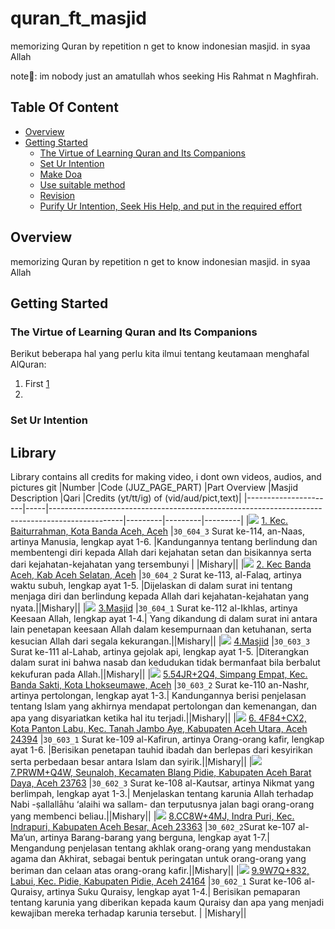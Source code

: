 # quran_ft_masjid
memorizing Quran by repetition n get to know indonesian masjid. in syaa Allah

note📓: im nobody just an amatullah whos seeking His Rahmat n Maghfirah.

## Table Of Content

- [Overview](#overview)
- [Getting Started](#getting-started)
  * [The Virtue of Learning Quran and Its Companions](#requirement)
  * [Set Ur Intention](#setup)
  * [Make Doa](#setup1)
  * [Use suitable method](#setup2)
  * [Revision](#setup)
  * [Purify Ur Intention, Seek His Help, and put in the required effort](#setup)

## Overview 
memorizing Quran by repetition n get to know indonesian masjid. in syaa Allah

## Getting Started
### The Virtue of Learning Quran and Its Companions
Berikut beberapa hal yang perlu kita ilmui tentang keutamaan menghafal AlQuran:

1. First [1](https://flutter.dev/docs/get-started/install)
2.

### Set Ur Intention

## Library 

Library contains all credits for making video, i dont own videos, audios, and pictures
git
|Number   |Code (JUZ_PAGE_PART)  |Part Overview |Masjid Description     |Qari |Credits (yt/tt/ig) of (vid/aud/pict,text)|
|----------------------|-----|------------------------------------------------------------------------------------------------|---------|---------|---------|
|[<img src="/id/marker_id/1m.png" heightxweight="100x100"/>](image.png) [1. Kec. Baiturrahman, Kota Banda Aceh, Aceh]([pub.dev/packages/dartz](https://www.google.com/maps/place/Masjid+Raya+Baiturrahman/data=!4m7!3m6!1s0x3040374934a943ab:0xbabe816ca4be1e2f!8m2!3d5.5535711!4d95.317285!16s%2Fm%2F03h2v33!19sChIJq0OpNEk3QDARLx6-pGyBvro?authuser=0&hl=id&rclk=1))        |`30_604_3`    Surat ke-114, an-Naas, artinya Manusia, lengkap ayat 1-6.       |Kandungannya tentang berlindung dan membentengi diri kepada Allah dari kejahatan setan dan bisikannya serta dari kejahatan-kejahatan yang tersembunyi  |   |Mishary||
|[<img src="id/marker_id/2m_bmakmur.png" heightxweight="100x100"/>](image.png) [2. Kec Banda Aceh, Kab Aceh Selatan, Aceh](https://www.google.com/maps/place/Masjid+Agung+Baitul+Makmur+Kabupaten+Aceh+Barat/data=!4m7!3m6!1s0x303ec3a4ba9231bd:0x7bd6dedc9ee1ea71!8m2!3d4.1587055!4d96.1249118!16s%2Fg%2F11b6bcqzdh!19sChIJvTGSuqTDPjARcerhntze1ns?authuser=0&hl=id&rclk=1)        |`30_604_2`  Surat ke-113, al-Falaq, artinya waktu subuh, lengkap ayat 1-5.      |Dijelaskan di dalam surat ini tentang menjaga diri dan berlindung kepada Allah dari kejahatan-kejahatan yang nyata.||Mishary||
|[<img src="id/marker_id/3m_istiqamah_tapaktuan.png" heightxweight="100x100"/>](image.png) [3.Masjid](pub.dev/packages/dartz)        |`30_604_1`  Surat ke-112 al-Ikhlas, artinya Keesaan Allah, lengkap ayat 1-4.| Yang dikandung di dalam surat ini antara lain penetapan keesaan Allah dalam kesempurnaan dan ketuhanan, serta kesucian Allah dari segala kekurangan.||Mishary||
|[<img src="id/marker_id/4m.png" heightxweight="100x100"/>](image.png) [4.Masjid](pub.dev/packages/dartz)        |`30_603_3` Surat ke-111 al-Lahab, artinya gejolak api, lengkap ayat 1-5. |Diterangkan dalam surat ini bahwa nasab dan kedudukan tidak bermanfaat bila berbalut kekufuran pada Allah.||Mishary||
|[<img src="id/marker_id/5m_mic_lhoksemawe.png" heightxweight="100x100"/>](image.png) [5.54JR+2Q4, Simpang Empat, Kec. Banda Sakti, Kota Lhokseumawe, Aceh](https://www.google.com/maps/place/Islamic+Center+Lhokseumawe/data=!4m7!3m6!1s0x3047832eb7f5a6e3:0x7445b24577d1f81e!8m2!3d5.18!4d97.1419444!16s%2Fg%2F1pv1h090f!19sChIJ46b1ty6DRzARHvjRd0WyRXQ?authuser=0&hl=id&rclk=1)        |`30_603_2` Surat ke-110 an-Nashr, artinya pertolongan, lengkap ayat 1-3.| Kandungannya berisi penjelasan tentang Islam yang akhirnya mendapat pertolongan dan kemenangan, dan apa yang disyariatkan ketika hal itu terjadi.||Mishary||
|[<img src="id/marker_id/6m.png" heightxweight="100x100"/>](image.png) [6. 4F84+CX2, Kota Panton Labu, Kec. Tanah Jambo Aye, Kabupaten Aceh Utara, Aceh 24394]([pub.dev/packages/dartz](https://www.google.com/maps/place/Masjid+Raya+Pase+Kota+Panton+Labu/data=!4m7!3m6!1s0x30478cd1518b53d3:0xe844b21646cdc55b!8m2!3d5.1160132!4d97.4573873!16s%2Fg%2F1pzsxsby4!19sChIJ01OLUdGMRzARW8XNRhayROg?authuser=0&hl=id&rclk=1))        |`30_603_1`  Surat ke-109 al-Kafirun, artinya Orang-orang kafir, lengkap ayat 1-6. |Berisikan penetapan tauhid ibadah dan berlepas dari kesyirikan serta perbedaan besar antara Islam dan syirik.||Mishary||
|[<img src="id/marker_id/7m_abdya.png" heightxweight="100x100"/>](image.png) [7.PRWM+Q4W, Seunaloh, Kecamaten Blang Pidie, Kabupaten Aceh Barat Daya, Aceh 23763]([pub.dev/packages/dartz](https://www.google.com/maps/place/Masjid+Agung+Baitul+Ghafur+Abdya/data=!4m7!3m6!1s0x303961887ec92ac5:0x189943d199af48f0!8m2!3d3.7469975!4d96.8328155!16s%2Fg%2F11g6j1w672!19sChIJxSrJfohhOTAR8EivmdFDmRg?authuser=0&hl=id&rclk=1))        |`30_602_3` Surat ke-108 al-Kautsar, artinya Nikmat yang berlimpah, lengkap ayat 1-3.| Menjelaskan tentang karunia Allah terhadap Nabi -ṣallallāhu ‘alaihi wa sallam- dan terputusnya jalan bagi orang-orang yang membenci beliau.||Mishary||
|[<img src="id/marker_id/8m_inrapuri.png" heightxweight="100x100"/>](image.png) [8.CC8W+4MJ, Indra Puri, Kec. Indrapuri, Kabupaten Aceh Besar, Aceh 23363](https://www.google.com/maps/place/Masjid+Tua+Indra+Puri/data=!4m7!3m6!1s0x304041089f6031af:0x7826de1b1393809c!8m2!3d5.4153375!4d95.4466406!16s%2Fg%2F11b6dyd6cf!19sChIJrzFgnwhBQDARnICTExveJng?authuser=0&hl=id&rclk=1)        |`30_602_2`Surat ke-107 al-Ma’un, artinya Barang-barang yang berguna, lengkap ayat 1-7.| Mengandung penjelasan tentang akhlak orang-orang yang mendustakan agama dan Akhirat, sebagai bentuk peringatan untuk orang-orang yang beriman dan celaan atas orang-orang kafir.||Mishary||
|[<img src="id/marker_id/9m_ptmrhm_labui.png" heightxweight="100x100"/>](image.png) [9.9W7Q+832, Labui, Kec. Pidie, Kabupaten Pidie, Aceh 24164](pub.dev/packages/dartz)        |`30_602_1` Surat ke-106 al-Quraisy, artinya Suku Quraisy, lengkap ayat 1-4.| Berisikan pemaparan tentang karunia yang diberikan kepada kaum Quraisy dan apa yang menjadi kewajiban mereka terhadap karunia tersebut.    | |Mishary||


